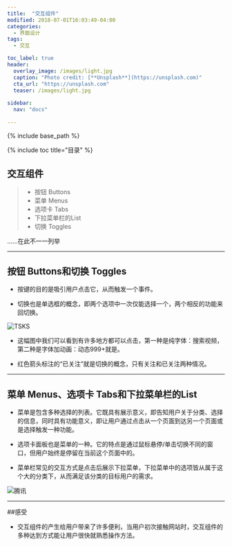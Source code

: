 ```yaml
---
title:  "交互组件"
modified: 2018-07-01T16:03:49-04:00
categories: 
  - 界面设计
tags:
  - 交互

toc_label: true
header:
  overlay_image: /images/light.jpg
  caption: "Photo credit: [**Unsplash**](https://unsplash.com)"
  cta_url: "https://unsplash.com"
  teaser: /images/light.jpg
  
sidebar:
  nav: "docs"
    
---
```


{% include base_path %}

{% include toc title="目录" %}

## 交互组件

> * 按钮 Buttons
> * 菜单 Menus
> * 选项卡 Tabs
> * 下拉菜单栏的List
> * 切换 Toggles
 	
   ......在此不一一列举

***
## 按钮 Buttons和切换 Toggles

* 按键的目的是吸引用户点击它，从而触发一个事件。

* 切换也是单选框的概念，即两个选项中一次仅能选择一个，两个相反的功能来回切换。

 ![TSKS](https://gitee.com/NFUNM071/minimal-mistakes/raw/master/images/TSKS.png) 

* 这幅图中我们可以看到有许多地方都可以点击，第一种是纯字体：搜索视频，第二种是字体加动画：动态999+就是。

* 红色箭头标注的“已关注”就是切换的概念，只有关注和已关注两种情况。 

***
## 菜单 Menus、选项卡 Tabs和下拉菜单栏的List

* 菜单是包含多种选择的列表。它既具有展示意义，即告知用户关于分类、选择的信息，同时具有功能意义，即让用户通过点击从一个页面到达另一个页面或是选择触发一种功能。

* 选项卡面板也是菜单的一种。它的特点是通过鼠标悬停/单击切换不同的窗口，但用户始终是停留在当前这个页面中的。

* 菜单栏常见的交互方式是点击后展示下拉菜单，下拉菜单中的选项皆从属于这个大的分类下，从而满足该分类的目标用户的需求。

![腾讯](https://gitee.com/NFUNM071/minimal-mistakes/raw/master/images/腾讯.png)

***
##感受

* 交互组件的产生给用户带来了许多便利，当用户初次接触网站时，交互组件的多种达到方式能让用户很快就熟悉操作方法。